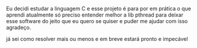 Eu decidi estudar a linguagem C e esse projeto é para por em prática o que aprendi atualmente só preciso entender melhor a lib pthread para deixar esse software do jeito que eu quero se quiser e puder me ajudar com isso agradeço.




já sei como resolver mais ou menos e em breve estará pronto e impecável
